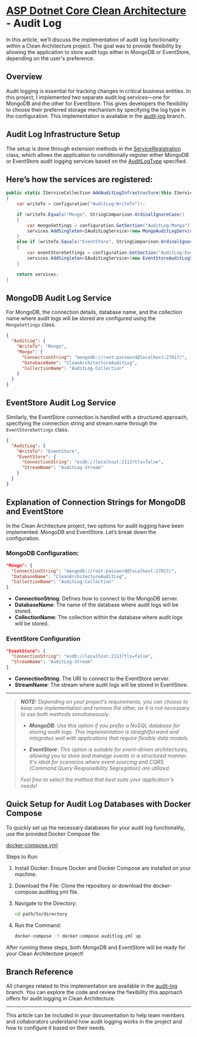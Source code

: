 # [ASP Dotnet Core Clean Architecture](../README.md) - Audit Log

In this article, we’ll discuss the implementation of audit log functionality within a Clean Architecture project. The goal was to provide flexibility by allowing the application to store audit logs either in MongoDB or EventStore, depending on the user's preference.

## Overview

Audit logging is essential for tracking changes in critical business entities. In this project, I implemented two separate audit log services—one for MongoDB and the other for EventStore. This gives developers the flexibility to choose their preferred storage mechanism by specifying the log type in the configuration. This implementation is available in the [audit-log](https://github.com/samanazadi1996/Sam.CleanArchitecture/tree/audit-log) branch.

## Audit Log Infrastructure Setup

The setup is done through extension methods in the [ServiceRegistration](https://github.com/samanazadi1996/Sam.CleanArchitecture/blob/audit-log/Source/Src/Infrastructure/CleanArchitecture.Infrastructure.AuditLog/ServiceRegistration.cs) class, which allows the application to conditionally register either MongoDB or EventStore audit logging services based on the [AuditLogType](https://github.com/samanazadi1996/Sam.CleanArchitecture/blob/audit-log/Source/Src/Infrastructure/CleanArchitecture.Infrastructure.AuditLog/ServiceRegistration.cs#L45-L49) specified.

## Here’s how the services are registered:

```c#
public static IServiceCollection AddAuditLogInfrastructure(this IServiceCollection services, IConfiguration configuration)
{
    var writeTo = configuration["AuditLog:WriteTo"]!;

    if (writeTo.Equals("Mongo", StringComparison.OrdinalIgnoreCase))
    {
        var mongoSettings = configuration.GetSection("AuditLog:Mongo").Get<MongoSettings>();
        services.AddSingleton<IAuditLogService>(new MongoAuditLogService(mongoSettings!));
    }
    else if (writeTo.Equals("EventStore", StringComparison.OrdinalIgnoreCase))
    {
        var eventStoreSettings = configuration.GetSection("AuditLog:EventStore").Get<EventStoreSettings>();
        services.AddSingleton<IAuditLogService>(new EventStoreAuditLogService(eventStoreSettings!));
    }

    return services;
}
```

## MongoDB Audit Log Service
For MongoDB, the connection details, database name, and the collection name where audit logs will be stored are configured using the `MongoSettings` class.

```json
{
  "AuditLog": {
    "WriteTo": "Mongo",
    "Mongo": {
      "ConnectionString": "mongodb://root:password@localhost:27017/",
      "DatabaseName": "CleanArchitectureAuditLog",
      "CollectionName": "AuditLog-Collection"
    }
  }
}
```

## EventStore Audit Log Service
Similarly, the EventStore connection is handled with a structured approach, specifying the connection string and stream name through the `EventStoreSettings` class.

```json
{
  "AuditLog": {
    "WriteTo": "EventStore",
    "EventStore": {
      "ConnectionString": "esdb://localhost:2113?tls=false",
      "StreamName": "AuditLog-Stream"
    }
  }
}
```


## Explanation of Connection Strings for MongoDB and EventStore

In the Clean Architecture project, two options for audit logging have been implemented: MongoDB and EventStore. Let’s break down the configuration.


### MongoDB Configuration:

```json
"Mongo": {
  "ConnectionString": "mongodb://root:password@localhost:27017/",
  "DatabaseName": "CleanArchitectureAuditLog",
  "CollectionName": "AuditLog-Collection"
}
```
- **ConnectionString**: Defines how to connect to the MongoDB server.
- **DatabaseName**: The name of the database where audit logs will be stored.
- **CollectionName**: The collection within the database where audit logs will be stored.


### EventStore Configuration

```json
"EventStore": {
  "ConnectionString": "esdb://localhost:2113?tls=false",
  "StreamName": "AuditLog-Stream"
}
```
- **ConnectionString**: The URI to connect to the EventStore server.
- **StreamName**: The stream where audit logs will be stored in EventStore.

---

> **_NOTE:_** _Depending on your project's requirements, you can choose to keep one implementation and remove the other, as it is not necessary to use both methods simultaneously_.
> 
> - _**MongoDB**: Use this option if you prefer a NoSQL database for storing audit logs. This implementation is straightforward and integrates well with applications that require flexible data models._
> 
> - _**EventStore**: This option is suitable for event-driven architectures, allowing you to store and manage events in a structured manner. It's ideal for scenarios where event sourcing and CQRS (Command Query Responsibility Segregation) are utilized._
> 
> _Feel free to select the method that best suits your application's needs!_


## Quick Setup for Audit Log Databases with Docker Compose

To quickly set up the necessary databases for your audit log functionality, use the provided Docker Compose file:

[docker-compose.yml](https://github.com/samanazadi1996/Sam.CleanArchitecture/blob/audit-log/Deploy/docker-compose.auditlog.yml)

Steps to Run:
1. Install Docker: Ensure Docker and Docker Compose are installed on your machine.

2. Download the File: Clone the repository or download the docker-compose.auditlog.yml file.

3. Navigate to the Directory:
   ```sh
   cd path/to/directory
   ```
4. Run the Command:
   ```sh
   docker-compose -f docker-compose.auditlog.yml up
   ```

After running these steps, both MongoDB and EventStore will be ready for your Clean Architecture project!


## Branch Reference
All changes related to this implementation are available in the [audit-log](https://github.com/samanazadi1996/Sam.CleanArchitecture/tree/audit-log) branch. You can explore the code and review the flexibility this approach offers for audit logging in Clean Architecture.

---
This article can be included in your documentation to help team members and collaborators understand how audit logging works in the project and how to configure it based on their needs.
